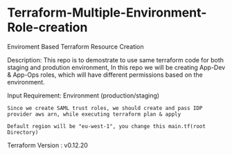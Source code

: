 # Terraform-Multiple-Environment-Role-creation

Enviroment Based Terraform Resource Creation

Description:
This repo is to demostrate to use same terraform code for both staging and prodution environment, In this repo we will be creating App-Dev & App-Ops roles, which will have different permissions based on the environment.

Input Requirement:
	Environment (production/staging)

	Since we create SAML trust roles, we should create and pass IDP provider aws arn, while executing terraform plan & apply

	Default region will be "eu-west-1", you change this main.tf(root Directory)

Terraform Version : v0.12.20